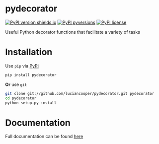 # pydecorator

[![PyPI version shields.io](https://img.shields.io/pypi/v/pydecorator.svg)](https://pypi.python.org/pypi/pydecorator/)
[![PyPI pyversions](https://img.shields.io/pypi/pyversions/pydecorator.svg)](https://pypi.python.org/pypi/pydecorator/)
[![PyPI license](https://img.shields.io/pypi/l/pydecorator.svg)](https://pypi.python.org/pypi/pydecorator/)

Useful Python decorator functions that facilitate a variety of tasks

# Installation

Use `pip` via [PyPi](https://pypi.org)

```bash
pip install pydecorator
```
**Or** use `git`

```bash
git clone git://github.com/luciancooper/pydecorator.git pydecorator
cd pydecorator
python setup.py install
```

# Documentation

Full documentation can be found [here](https://pydecorator.readthedocs.io)
